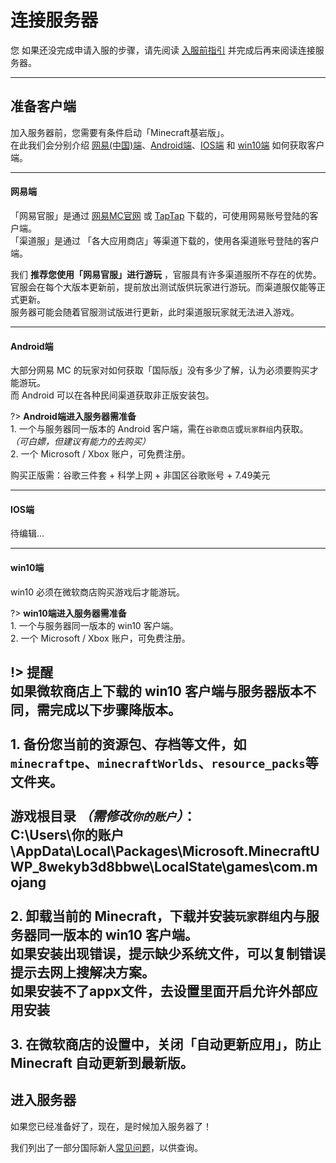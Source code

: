 <!-- guide/link -->

# 连接服务器
您
如果还没完成申请入服的步骤，请先阅读 [入服前指引](guide/join) 并完成后再来阅读连接服务器。

---

## 准备客户端

加入服务器前，您需要有条件启动「Minecraft基岩版」。<br/>
在此我们会分别介绍 [网易(中国)端](guide/link?id=网易端)、[Android端](guide/link?id=android端)、[IOS端](guide/link?id=ios端) 和 [win10端](guide/link?id=win10端) 如何获取客户端。

---

#### 网易端

「网易官服」是通过 [网易MC官网](http://mc.163.com) 或 [TapTap](https://www.taptap.com/app/43639) 下载的，可使用网易账号登陆的客户端。<br/>
「渠道服」是通过 「各大应用商店」等渠道下载的，使用各渠道账号登陆的客户端。

我们 **推荐您使用「网易官服」进行游玩** ，官服具有许多渠道服所不存在的优势。 <br/>
官服会在每个大版本更新前，提前放出测试版供玩家进行游玩。而渠道服仅能等正式更新。<br/>
服务器可能会随着官服测试版进行更新，此时渠道服玩家就无法进入游戏。

---

#### Android端

 大部分网易 MC 的玩家对如何获取「国际版」没有多少了解，认为必须要购买才能游玩。<br/>
 而 Android 可以在各种民间渠道获取非正版安装包。
 
?> **Android端进入服务器需准备** <br/>
    1. 一个与服务器同一版本的 Android 客户端，需在`谷歌商店`或`玩家群组`内获取。 *（可白嫖，但建议有能力的去购买）* <br/>
    2. 一个 Microsoft / Xbox 账户，可免费注册。

购买正版需：谷歌三件套 + 科学上网 + 非国区谷歌账号 + 7.49美元

---

#### IOS端

待编辑...

---

#### win10端

win10 必须在微软商店购买游戏后才能游玩。

?> **win10端进入服务器需准备** <br/>
    1. 一个与服务器同一版本的 win10 客户端。<br/>
    2. 一个 Microsoft / Xbox 账户，可免费注册。

!> **提醒** <br/>
如果微软商店上下载的 win10 客户端与服务器版本不同，需完成以下步骤降版本。<br/>
<br/>
    1. **备份您当前的资源包、存档等文件，如`minecraftpe`、`minecraftWorlds`、`resource_packs`等文件夹。** <br/>
<br/>
游戏根目录 *（需修改`你的账户`）*：<br/>
C:\Users\你的账户\AppData\Local\Packages\Microsoft.MinecraftUWP_8wekyb3d8bbwe\LocalState\games\com.mojang<br/>
<br/>
    2. **卸载当前的 Minecraft，下载并安装`玩家群组`内与服务器同一版本的 win10 客户端。** <br/>
如果安装出现错误，提示缺少系统文件，可以复制错误提示去网上搜解决方案。<br/>
如果安装不了appx文件，去设置里面开启允许外部应用安装<br/>
<br/>
    3. **在微软商店的设置中，关闭「自动更新应用」，防止 Minecraft 自动更新到最新版。** <br/>
---

## 进入服务器

如果您已经准备好了，现在，是时候加入服务器了！<br/>

我们列出了一部分国际新人[常见问题](guide/question)，以供查询。